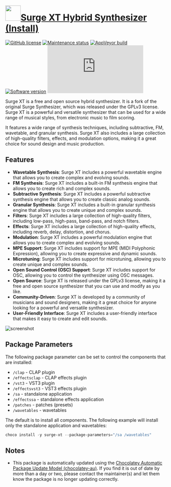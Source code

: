 # [<img src="https://cdn.jsdelivr.net/gh/dgalbraith/chocolatey-packages@TOe08665ed7b376eba5043328a50178f7860c25934DO/icons/surge-xt.png" width="48" height="48" />Surge XT Hybrid Synthesizer (Install)](https://community.chocolatey.org/packages/surge-xt.install)

[![GitHub license](https://img.shields.io/github/license/surge-synthesizer/releases-xt)](https://github.com/surge-synthesizer/releases-xt/blob/master/LICENSE)
[![Maintenance status](https://img.shields.io/badge/maintained%3F-yes-green.svg)](https://gitHub.com/dgalbraith/chocolatey-packages/graphs/commit-activity)
[![AppVeyor build](https://img.shields.io/appveyor/ci/dgalbraith/chocolatey-packages)](https://ci.appveyor.com/project/dgalbraith/chocolatey-packages)
[![Software version](https://img.shields.io/badge/Source-v1.3.4-blue.svg)](https://github.com/surge-synthesizer/releases-xt/releases/tag/1.3.4)
[![Chocolatey package version](https://img.shields.io/chocolatey/v/surge-xt.install?label=Chocolatey)](https://community.chocolatey.org/packages/surge-xt.install)

Surge XT is a free and open source hybrid synthesizer. It is a fork of the original Surge Synthesizer, which was
released under the GPLv3 license. Surge XT is a powerful and versatile synthesizer that can be used for a wide
range of musical styles, from electronic music to film scoring.

It features a wide range of synthesis techniques, including subtractive, FM, wavetable, and granular synthesis.
Surge XT also includes a large collection of high-quality filters, effects, and modulation options, making it a
great choice for sound design and music production.

## Features

* **Wavetable Synthesis**: Surge XT includes a powerful wavetable engine that allows you to create complex and evolving sounds.
* **FM Synthesis**: Surge XT includes a built-in FM synthesis engine that allows you to create rich and complex sounds.
* **Subtractive Synthesis**: Surge XT includes a powerful subtractive synthesis engine that allows you to create classic analog sounds.
* **Granular Synthesis**: Surge XT includes a built-in granular synthesis engine that allows you to create unique and complex sounds.
* **Filters**: Surge XT includes a large collection of high-quality filters, including low-pass, high-pass, band-pass, and notch filters.
* **Effects**: Surge XT includes a large collection of high-quality effects, including reverb, delay, distortion, and chorus.
* **Modulation**: Surge XT includes a powerful modulation engine that allows you to create complex and evolving sounds.
* **MPE Support**: Surge XT includes support for MPE (MIDI Polyphonic Expression), allowing you to create expressive and dynamic sounds.
* **Microtuning**: Surge XT includes support for microtuning, allowing you to create unique and complex sounds.
* **Open Sound Control (OSC) Support**: Surge XT includes support for OSC, allowing you to control the synthesizer using OSC messages.
* **Open Source**: Surge XT is released under the GPLv3 license, making it a free and open source synthesizer that you can use and modify as you like.
* **Community-Driven**: Surge XT is developed by a community of musicians and sound designers, making it a great choice for anyone looking for a powerful and versatile synthesizer.
* **User-Friendly Interface**: Surge XT includes a user-friendly interface that makes it easy to create and edit sounds.

![screenshot](https://cdn.jsdelivr.net/gh/dgalbraith/chocolatey-packages@e08665ed7b376eba5043328a50178f7860c25934/automatic/surge-xt/screenshot.png)

## Package Parameters

The following package parameter can be set to control the components that are installed:
  * `/clap` - CLAP plugin
  * `/effectsclap` - CLAP effects plugin
  * `/vst3` - VST3 plugin
  * `/effectsvst3` - VST3 effects plugin
  * `/sa` - standalone application
  * `/effectssa` - standalone effects application
  * `/patches` - patches (presets)
  * `/wavetables` - wavetables

The default is to install all components.  The following example will install only the standalone application and
wavetables:
```powershell
choco install -y surge-xt --package-parameters="/sa /wavetables"
```

## Notes

* This package is automatically updated using the [Chocolatey Automatic Package Update Model (chocolatey-au)](https://github.com/chocolatey-community/chocolatey-au/blob/develop/README.md).
  If you find it is out of date by more than a day or two, please contact the maintainer(s) and let them know the package is no longer updating correctly.
